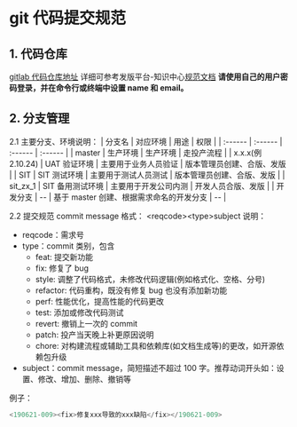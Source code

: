 # git 代码提交规范

## 1. 代码仓库

[gitlab 代码仓库地址](http://10.1.1.1/)
详细可参考发版平台-知识中心[规范文档](http://10.10.129.13:8080/balantflow/)
**请使用自己的用户密码登录，并在命令行或终端中设置 name 和 email。**

## 2. 分支管理

2.1 主要分支、环境说明：
| 分支名 | 对应环境 | 用途 | 权限 |
| :------ | :------ | :------ | :------ |
| master | 生产环境 | 生产环境 | 走投产流程 |
| x.x.x(例 2.10.24) | UAT 验证环境 | 主要用于业务人员验证 | 版本管理员创建、合版、发版 |
| SIT | SIT 测试环境 | 主要用于测试人员测试 | 版本管理员创建、合版、发版 |
| sit_zx_1 | SIT 备用测试环境 | 主要用于开发公司内测 | 开发人员合版、发版 |
| 开发分支 | -- | 基于 master 创建、根据需求命名的开发分支 | -- |

2.2 提交规范
commit message 格式：
\<reqcode>\<type>subject</type></reqcode>
说明：

- reqcode：需求号
- type：commit 类别，包含
  - feat: 提交新功能
  - fix: 修复了 bug
  - style: 调整了代码格式，未修改代码逻辑(例如格式化、空格、分号)
  - refactor: 代码重构，既没有修复 bug 也没有添加新功能
  - perf: 性能优化，提高性能的代码更改
  - test: 添加或修改代码测试
  - revert: 撤销上一次的 commit
  - patch: 投产当天晚上补更原因说明
  - chore: 对构建流程或辅助工具和依赖库(如文档生成等)的更改，如开源依赖包升级
- subject：commit message，简短描述不超过 100 字。推荐动词开头如：设置、修改、增加、删除、撤销等

例子：

```javascript
<190621-009><fix>修复xxx导致的xxx缺陷</fix></190621-009>
```
